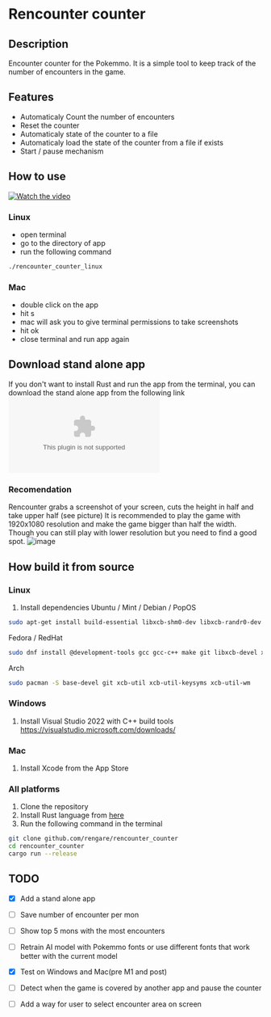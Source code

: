 # Rencounter counter

## Description
Encounter counter for the Pokemmo. 
It is a simple tool to keep track of the number of encounters in the game.

## Features
- Automaticaly Count the number of encounters
- Reset the counter
- Automaticaly state of the counter to a file
- Automaticaly load the state of the counter from a file if exists
- Start / pause mechanism


## How to use
[![Watch the video](https://img.youtube.com/vi/zjVu3N2xFzA/0.jpg)](https://www.youtube.com/watch?v=zjVu3N2xFzA)

### Linux
- open terminal
- go to the directory of app
- run the following command
```bash
./rencounter_counter_linux
```
### Mac
- double click on the app
- hit s 
- mac will ask you to give terminal permissions to take screenshots
- hit ok
- close terminal and run app again

## Download stand alone app
If you don't want to install Rust and run the app from the terminal, you can download the stand alone app from the following link
![Download the app](https://github.com/rengare/rencounter_counter/blob/main/rencounter_counter_linux_windows_macm1.zip)

### Recomendation
Rencounter grabs a screenshot of your screen, cuts the height in half and take upper half (see picture)
It is recommended to play the game with 1920x1080 resolution and make the game bigger than half the width. Though you can still play with lower resolution but you need to find a good spot.
![image](https://github.com/rengare/rencounter_counter/assets/10849982/a32e8c46-824c-4a8f-ae48-856cf479b6e8)


## How build it from source 

### Linux
1. Install dependencies
Ubuntu / Mint / Debian / PopOS
```bash
sudo apt-get install build-essential libxcb-shm0-dev libxcb-randr0-dev xcb git
```
Fedora / RedHat
```bash
sudo dnf install @development-tools gcc gcc-c++ make git libxcb-devel xcb-util-keysyms-devel xcb-util-devel xcb-util-wm-devel
```
Arch 
```bash
sudo pacman -S base-devel git xcb-util xcb-util-keysyms xcb-util-wm
```

### Windows
1. Install Visual Studio 2022 with C++ build tools https://visualstudio.microsoft.com/downloads/

### Mac
1. Install Xcode from the App Store

### All platforms
1. Clone the repository
2. Install Rust language from [here](https://www.rust-lang.org/tools/install) 
3. Run the following command in the terminal
```bash
git clone github.com/rengare/rencounter_counter
cd rencounter_counter
cargo run --release
```

## TODO
- [x] Add a stand alone app
- [ ] Save number of encounter per mon
- [ ] Show top 5 mons with the most encounters
- [ ] Retrain AI model with Pokemmo fonts or use different fonts that work better with the current model
- [x] Test on Windows and Mac(pre M1 and post)
- [ ] Detect when the game is covered by another app and pause the counter
- [ ] Add a way for user to select encounter area on screen

